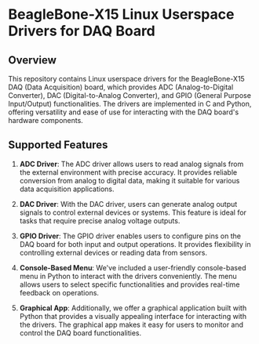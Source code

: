 # BeagleBone-X15 Linux Userspace Drivers for DAQ Board


## Overview

This repository contains Linux userspace drivers for the BeagleBone-X15 DAQ (Data Acquisition) board, which provides ADC (Analog-to-Digital Converter), DAC (Digital-to-Analog Converter), and GPIO (General Purpose Input/Output) functionalities. The drivers are implemented in C and Python, offering versatility and ease of use for interacting with the DAQ board's hardware components.

## Supported Features

1. **ADC Driver**: The ADC driver allows users to read analog signals from the external environment with precise accuracy. It provides reliable conversion from analog to digital data, making it suitable for various data acquisition applications.

2. **DAC Driver**: With the DAC driver, users can generate analog output signals to control external devices or systems. This feature is ideal for tasks that require precise analog voltage outputs.

3. **GPIO Driver**: The GPIO driver enables users to configure pins on the DAQ board for both input and output operations. It provides flexibility in controlling external devices or reading data from sensors.

4. **Console-Based Menu**: We've included a user-friendly console-based menu in Python to interact with the drivers conveniently. The menu allows users to select specific functionalities and provides real-time feedback on operations.

5. **Graphical App**: Additionally, we offer a graphical application built with Python that provides a visually appealing interface for interacting with the drivers. The graphical app makes it easy for users to monitor and control the DAQ board functionalities.
